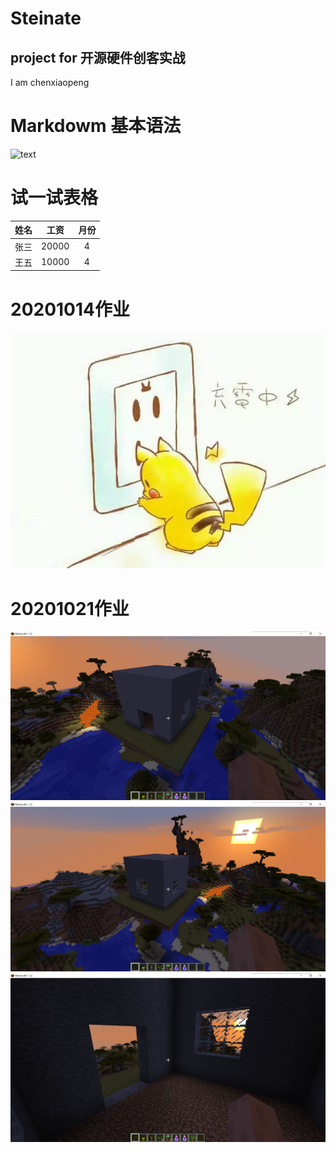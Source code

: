 # Steinate
## project for 开源硬件创客实战
I am chenxiaopeng  

# Markdowm 基本语法  
![text](https://github.com/shiep18/EIS2020/blob/master/markdowncheatsheet.JPG)  

# 试一试表格
|姓名|工资|月份|
|:----:|:-----:|:----:|
|张三|20000|4|
|王五|10000|4|

# 20201014作业
![homework](https://github.com/ophwsjtu18/ohw20f/blob/main/cxp/homework/week_6/pikachu.jpg)

# 20201021作业
![homework](https://github.com/ophwsjtu18/ohw20f/blob/main/cxp/homework/week_7/house%20(3).png)
![homework](https://github.com/ophwsjtu18/ohw20f/blob/main/cxp/homework/week_7/house%20(1).png)
![homework](https://github.com/ophwsjtu18/ohw20f/blob/main/cxp/homework/week_7/house%20(2).png)
